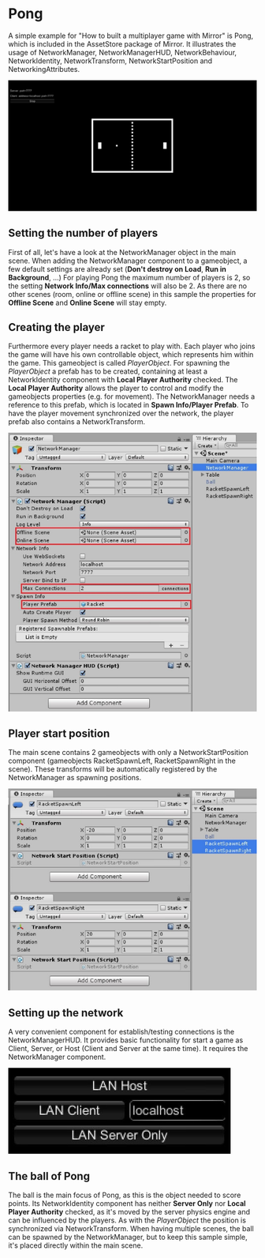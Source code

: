 # Pong

A simple example for "How to built a multiplayer game with Mirror" is Pong,
which is included in the AssetStore package of Mirror. It illustrates the usage
of NetworkManager, NetworkManagerHUD, NetworkBehaviour, NetworkIdentity,
NetworkTransform, NetworkStartPosition and NetworkingAttributes.

![Pong](Pong1.jpg)

## Setting the number of players

First of all, let's have a look at the NetworkManager object in the main scene.
When adding the NetworkManager component to a gameobject, a few default settings
are already set (**Don't destroy on Load**, **Run in Background**, ...) For
playing Pong the maximum number of players is 2, so the setting **Network
Info/Max connections** will also be 2. As there are no other scenes (room,
online or offline scene) in this sample the properties for **Offline Scene** and
**Online Scene** will stay empty.

## Creating the player

Furthermore every player needs a racket to play with. Each player who joins the
game will have his own controllable object, which represents him within the
game. This gameobject is called *PlayerObject*. For spawning the *PlayerObject*
a prefab has to be created, containing at least a NetworkIdentity component with
**Local Player Authority** checked. The **Local Player Authority** allows the
player to control and modify the gameobjects properties (e.g. for movement). The
NetworkManager needs a reference to this prefab, which is located in **Spawn
Info/Player Prefab**. To have the player movement synchronized over the network,
the player prefab also contains a NetworkTransform.

![NetworkManagerSettings](Pong2.jpg)

## Player start position

The main scene contains 2 gameobjects with only a NetworkStartPosition component
(gameobjects RacketSpawnLeft, RacketSpawnRight in the scene). These transforms
will be automatically registered by the NetworkManager as spawning positions.

![NetworkStartPositions](Pong3.jpg)

## Setting up the network

A very convenient component for establish/testing connections is the
NetworkManagerHUD. It provides basic functionality for start a game as
Client, Server, or Host (Client and Server at the same time). It
requires the NetworkManager component.

![NetworkManagerHUD](Pong4.jpg)

## The ball of Pong

The ball is the main focus of Pong, as this is the object needed to score
points. Its NetworkIdentity component has neither **Server Only** nor **Local
Player Authority** checked, as it's moved by the server physics engine and can
be influenced by the players. As with the *PlayerObject* the position is
synchronized via NetworkTransform. When having multiple scenes, the ball can be
spawned by the NetworkManager, but to keep this sample simple, it's placed
directly within the main scene.
